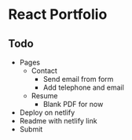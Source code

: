 # React Portfolio

## Todo
- Pages
  - Contact
    - Send email from form
    - Add telephone and email
  - Resume
    - Blank PDF for now
- Deploy on netlify
- Readme with netlify link
- Submit